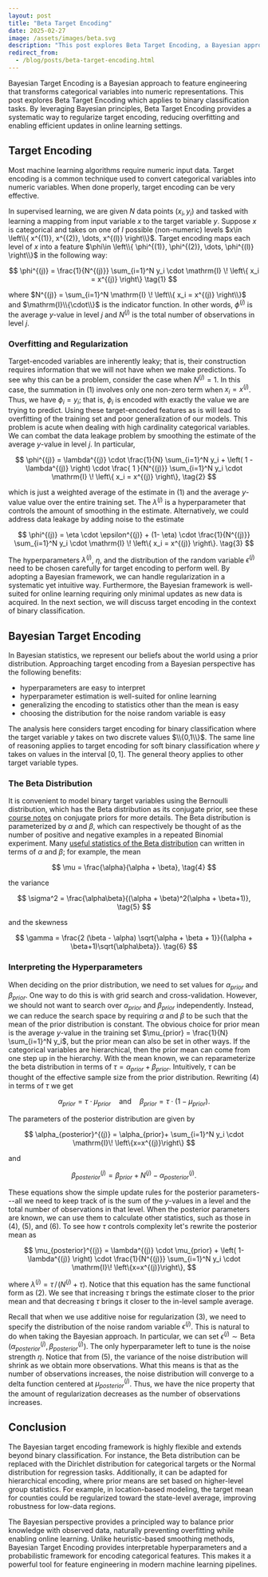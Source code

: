 ```yaml
---
layout: post
title: "Beta Target Encoding"
date: 2025-02-27
image: /assets/images/beta.svg
description: "This post explores Beta Target Encoding, a Bayesian approach to feature engineering for binary classification tasks."
redirect_from:
  - /blog/posts/beta-target-encoding.html
---
```


Bayesian Target Encoding is a Bayesian approach to feature engineering that transforms categorical variables into numeric representations. This post explores Beta Target Encoding which applies to binary classification tasks. By leveraging Bayesian principles, Beta Target Encoding provides a systematic way to regularize target encoding, reducing overfitting and enabling efficient updates in online learning settings.


## Target Encoding

Most machine learning algorithms require numeric input data. Target encoding is a common technique used to convert categorical variables into numeric variables. When done properly, target encoding can be very effective.

In supervised learning, we are given $N$ data points $(x_i, y_i)$ and tasked with learning a mapping from input variable $x$ to the target variable $y$. Suppose $x$ is categorical and takes on one of $l$ possible (non-numeric) levels $x\in \left\\{ x^{(1)}, x^{(2)}, \dots, x^{(l)} \right\\}$. Target encoding maps each level of $x$ into a feature $\phi\in \left\\{ \phi^{(1)}, \phi^{(2)}, \dots, \phi^{(l)} \right\\}$ in the following way:

$$ \phi^{(j)} = \frac{1}{N^{(j)}} \sum_{i=1}^N y_i \cdot \mathrm{I} \! \left\{ x_i = x^{(j)} \right\} \tag{1} $$

where $N^{(j)} = \sum_{i=1}^N \mathrm{I} \! \left\\{ x_i = x^{(j)} \right\\}$ and $\mathrm{I}\\{\cdot\\}$ is the indicator function. In other words, $\phi^{(j)}$ is the average $y$-value in level $j$ and $N^{(j)}$ is the total number of observations in level $j$.

### Overfitting and Regularization

Target-encoded variables are inherently leaky; that is, their construction requires information that we will not have when we make predictions. To see why this can be a problem, consider the case when $N^{(j)} = 1$. In this case, the summation in $(1)$ involves only one non-zero term when $x_i = x^{(j)}$. Thus, we have $\phi_i = y_i$; that is, $\phi_i$ is encoded with exactly the value we are trying to predict. Using these target-encoded features as is will lead to overfitting of the training set and poor generalization of our models. This problem is acute when dealing with high cardinality categorical variables. We can combat the data leakage problem by smoothing the estimate of the average $y$-value in level $j$. In particular,

$$ \phi^{(j)} = \lambda^{(j)} \cdot \frac{1}{N} \sum_{i=1}^N y_i + \left( 1 - \lambda^{(j)} \right) \cdot \frac{ 1 }{N^{(j)}} \sum_{i=1}^N y_i \cdot \mathrm{I} \! \left\{ x_i = x^{(j)} \right\}, \tag{2} $$

which is just a weighted average of the estimate in $(1)$ and the average $y$-value value over the entire training set. The $\lambda^{(j)}$ is a hyperparameter that controls the amount of smoothing in the estimate. Alternatively, we could address data leakage by adding noise to the estimate

$$ \phi^{(j)} = \eta \cdot \epsilon^{(j)} + (1- \eta) \cdot \frac{1}{N^{(j)}} \sum_{i=1}^N y_i \cdot \mathrm{I} \! \left\{ x_i = x^{(j)} \right\}. \tag{3} $$

The hyperparameters $\lambda^{(j)}$, $\eta$, and the distribution of the random variable $\epsilon^{(j)}$ need to be chosen carefully for target encoding to perform well. By adopting a Bayesian framework, we can handle regularization in a systematic yet intuitive way. Furthermore, the Bayesian framework is well-suited for online learning requiring only minimal updates as new data is acquired. In the next section, we will discuss target encoding in the context of binary classification.

## Bayesian Target Encoding

In Bayesian statistics, we represent our beliefs about the world using a prior distribution. Approaching target encoding from a Bayesian perspective has the following benefits:

- hyperparameters are easy to interpret
- hyperparameter estimation is well-suited for online learning
- generalizing the encoding to statistics other than the mean is easy
- choosing the distribution for the noise random variable is easy

The analysis here considers target encoding for binary classification where the target variable $y$ takes on two discrete values $\\{0,1\\}$. The same line of reasoning applies to target encoding for soft binary classification where $y$ takes on values in the interval $[0, 1]$. The general theory applies to other target variable types.

### The Beta Distribution 

It is convenient to model binary target variables using the Bernoulli distribution, which has the Beta distribution as its conjugate prior, see these [course notes](https://people.eecs.berkeley.edu/~jordan/courses/260-spring10/other-readings/chapter9.pdf) on conjugate priors for more details. The Beta distribution is parameterized by $\alpha$ and $\beta$, which can respectively be thought of as the number of positive and negative examples in a repeated Binomial experiment. Many [useful statistics of the Beta distribution](https://en.wikipedia.org/wiki/Beta_distribution) can written in terms of $\alpha$ and $\beta$; for example, the mean

$$ \mu = \frac{\alpha}{\alpha + \beta}, \tag{4} $$

the variance

$$ \sigma^2 = \frac{\alpha\beta}{(\alpha + \beta)^2(\alpha + \beta+1)}, \tag{5} $$

and the skewness

$$ \gamma = \frac{2 (\beta - \alpha) \sqrt{\alpha + \beta + 1}}{(\alpha + \beta+1)\sqrt{\alpha\beta}}. \tag{6} $$

### Interpreting the Hyperparameters

When deciding on the prior distribution, we need to set values for $\alpha_{prior}$ and $\beta_{prior}$. One way to do this is with grid search and cross-validation. However, we should not want to search over $\alpha_{prior}$ and $\beta_{prior}$ independently. Instead, we can reduce the search space by requiring $\alpha$ and $\beta$ to be such that the mean of the prior distribution is constant. The obvious choice for prior mean is the average $y$-value in the training set $\mu_{prior} = \frac{1}{N} \sum_{i=1}^N y_i$, but the prior mean can also be set in other ways. If the categorical variables are hierarchical, then the prior mean can come from one step up in the hierarchy. With the mean known, we can reparameterize the beta distribution in terms of $\tau = \alpha_{prior} + \beta_{prior}$. Intuitively, $\tau$ can be thought of the effective sample size from the prior distribution. Rewriting $(4)$ in terms of $\tau$ we get

$$ \alpha_{prior} = \tau \cdot \mu_{prior} \quad\text{and}\quad \beta_{prior} = \tau \cdot(1 - \mu_{prior}). $$

The parameters of the posterior distribution are given by

$$ \alpha_{posterior}^{(j)} = \alpha_{prior}+ \sum_{i=1}^N y_i \cdot \mathrm{I}\! \left\{x=x^{(j)}\right\} $$

and

$$ \beta_{posterior}^{(j)} = \beta_{prior} + N^{(j)} - \alpha_{posterior}^{(j)}. $$

These equations show the simple update rules for the posterior parameters---all we need to keep track of is the sum of the $y$-values in a level and the total number of observations in that level. When the posterior parameters are known, we can use them to calculate other statistics, such as those in $(4)$, $(5)$, and $(6)$. To see how $\tau$ controls complexity let's rewrite the posterior mean as

$$ \mu_{posterior}^{(j)} = \lambda^{(j)} \cdot \mu_{prior} + \left( 1-\lambda^{(j)} \right) \cdot \frac{1}{N^{(j)}} \sum_{i=1}^N y_i \cdot \mathrm{I}\! \left\{x=x^{(j)}\right\}, $$

where $\lambda^{(j)} = \tau \,\big/\!\left( N^{(j)}+\tau \right)$. Notice that this equation has the same functional form as $(2)$. We see that increasing $\tau$ brings the estimate closer to the prior mean and that decreasing $\tau$ brings it closer to the in-level sample average.

Recall that when we use additive noise for regularization $(3)$, we need to specify the distribution of the noise random variable $\epsilon^{(j)}$. This is natural to do when taking the Bayesian approach. In particular, we can set $\epsilon^{(j)} \sim \mathrm{Beta}\!\left(\alpha_{posterior}^{(j)}, \beta_{posterior}^{(j)} \right)$. The only hyperparameter left to tune is the noise strength $\eta$. Notice that from $(5)$, the variance of the noise distribution will shrink as we obtain more observations. What this means is that as the number of observations increases, the noise distribution will converge to a delta function centered at $\mu_{posterior}^{(j)}$. Thus, we have the nice property that the amount of regularization decreases as the number of observations increases.

## Conclusion
The Bayesian target encoding framework is highly flexible and extends beyond binary classification. For instance, the Beta distribution can be replaced with the Dirichlet distribution for categorical targets or the Normal distribution for regression tasks. Additionally, it can be adapted for hierarchical encoding, where prior means are set based on higher-level group statistics. For example, in location-based modeling, the target mean for counties could be regularized toward the state-level average, improving robustness for low-data regions.

The Bayesian perspective provides a principled way to balance prior knowledge with observed data, naturally preventing overfitting while enabling online learning. Unlike heuristic-based smoothing methods, Bayesian Target Encoding provides interpretable hyperparameters and a probabilistic framework for encoding categorical features. This makes it a powerful tool for feature engineering in modern machine learning pipelines.

